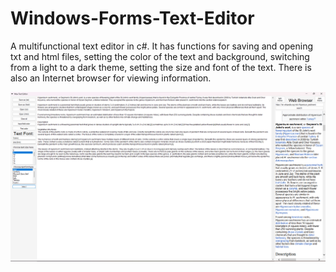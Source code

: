 # Windows-Forms-Text-Editor

A multifunctional text editor in c#. It has functions for saving and opening txt and html files, setting the color of the text and background, switching from a light to a dark theme, setting the size and font of the text. There is also an Internet browser for viewing information.

![](ScreenShot.png)
